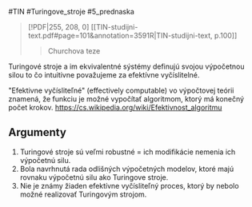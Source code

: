 #TIN #Turingove_stroje #5_prednaska
> [!PDF|255, 208, 0] [[TIN-studijni-text.pdf#page=101&annotation=3591R|TIN-studijni-text, p.100]]
> > Churchova teze

Turingové stroje a im ekvivalentné sýstémy definujú svojou výpočetnou silou to čo intuitivne považujeme za efektívne vyčíslitelné.

"Efektivne vyčísliteľné" (effectively computable) vo výpočtovej teórii znamená, že funkciu je možné vypočítať algoritmom, ktorý má konečný počet krokov. 
https://cs.wikipedia.org/wiki/Efektivnost_algoritmu

## Argumenty
1. Turingové stroje sú veľmi robustné = ich modifikácie nemenia ich výpočetnú silu.
2. Bola navrhnutá rada odlišných výpočetných modelov, ktoré majú rovnaku výpočetnú silu ako Turingove stroje.
3. Nie je známy žiaden efektívne vyčísliteľný proces, ktorý by nebolo možné realizovať Turingovým strojom.
